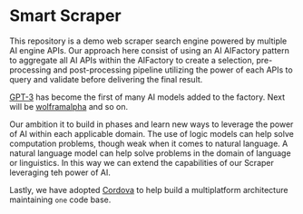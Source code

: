 # Smart Scraper

This repository is a demo web scraper search engine powered by 
multiple AI engine APIs. Our approach here consist of using an AI 
AIFactory pattern to aggregate all AI APIs within the AIFactory to create 
a selection, pre-processing and post-processing pipeline utilizing the 
power of each APIs to query and validate before delivering the final result.

[GPT-3](https://chat.openai.com) has become the first of many AI models added 
to the factory. Next will be [wolframalpha](https://www.wolframalpha.com) and 
so on.

Our ambition it to build in phases and learn new ways to leverage the power of 
AI within each applicable domain. The use of logic models can 
help solve computation problems, though weak when it comes to natural language. 
A natural language model can help solve problems in the domain of language or linguistics. 
In this way we can extend the capabilities of our Scraper leveraging teh power of AI.

Lastly, we have adopted [Cordova](https://github.com/dellius-alexander/Cordova-React-App.git) 
to help build a multiplatform architecture maintaining `one` code base.
